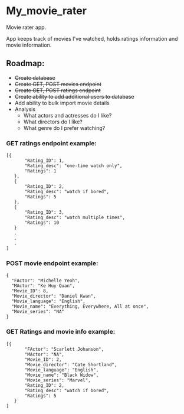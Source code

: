 # My_movie_rater
Movie rater app. 

App keeps track of movies I've watched, holds ratings information and movie information.

## Roadmap:
- ~~Create database~~
- ~~Create GET, POST movies endpoint~~
- ~~Create GET, POST ratings endpoint~~
- ~~Create ability to add additional users to database~~
- Add ability to bulk import movie details
- Analysis
    - What actors and actresses do I like?
    - What directors do I like?
    - What genre do I prefer watching?



### GET ratings endpoint example:
 ```
 [{
        "Rating_ID": 1,
        "Rating_desc": "one-time watch only",
        "Ratings": 1
    },
    {
        "Rating_ID": 2,
        "Rating_desc": "watch if bored",
        "Ratings": 5
    },
    {
        "Rating_ID": 3,
        "Rating_desc": "watch multiple times",
        "Ratings": 10
    }
    .
    .
    .
]
 ```
 ### POST movie endpoint example:
  ```
 {
    "FActor": "Michelle Yeoh", 
    "MActor": "Ke Huy Quan", 
    "Movie_ID": 8, 
    "Movie_director": "Daniel Kwan", 
    "Movie_language": "English", 
    "Movie_name": "Everything, Everywhere, All at once", 
    "Movie_series": "NA"
 }
 ```
 
 ### GET Ratings and movie info example:
 ```
 [{
        "FActor": "Scarlett Johanson",
        "MActor": "NA",
        "Movie_ID": 2,
        "Movie_director": "Cate Shortland",
        "Movie_language": "English",
        "Movie_name": "Black Widow",
        "Movie_series": "Marvel",
        "Rating_ID": 2,
        "Rating_desc": "watch if bored",
        "Ratings": 5
    }
]
```
